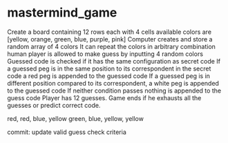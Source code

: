 # mastermind_game

Create a board containing 12 rows each with 4 cells
available colors are [yellow, orange, green, blue, purple, pink]
Computer creates and store a random array of 4 colors
It can repeat the colors in arbitrary combination
human player is allowed to make guess by inputting 4 random colors
Guessed code is checked if it has the same configuration as secret code
    If a guessed peg is in the same position to its correspondent in the secret code a red peg is appended to the guessed code
    If a guessed peg is in different position compared to its correspondent, a white peg is appended to the guessed code
    If neither condition passes nothing is appended to the guess code
Player has 12 guesses. Game ends if he exhausts all the guesses or predict correct code.

red, red, blue, yellow
green, blue, yellow, yellow

commit:
    update valid guess check criteria